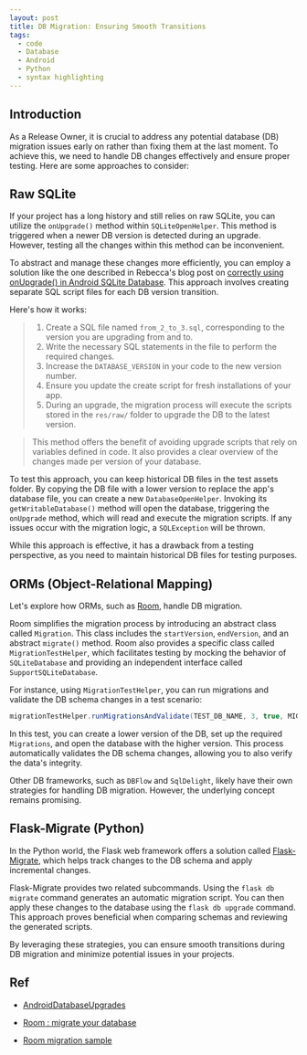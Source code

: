 ```yaml
---
layout: post
title: DB Migration: Ensuring Smooth Transitions
tags:
  - code
  - Database
  - Android
  - Python
  - syntax highlighting
---
```


## Introduction

As a Release Owner, it is crucial to address any potential database (DB) migration issues early on rather than fixing them at the last moment. To achieve this, we need to handle DB changes effectively and ensure proper testing. Here are some approaches to consider:

## Raw SQLite

If your project has a long history and still relies on raw SQLite, you can utilize the `onUpgrade()` method within `SQLiteOpenHelper`. This method is triggered when a newer DB version is detected during an upgrade. However, testing all the changes within this method can be inconvenient.

To abstract and manage these changes more efficiently, you can employ a solution like the one described in Rebecca's blog post on [correctly using onUpgrade() in Android SQLite Database](https://web.archive.org/web/20160103195237/http://riggaroo.co.za/android-sqlite-database-use-onupgrade-correctly/). This approach involves creating separate SQL script files for each DB version transition.

Here's how it works:

> 1. Create a SQL file named `from_2_to_3.sql`, corresponding to the version you are upgrading from and to.
> 2. Write the necessary SQL statements in the file to perform the required changes.
> 3. Increase the `DATABASE_VERSION` in your code to the new version number.
> 4. Ensure you update the create script for fresh installations of your app.
> 5. During an upgrade, the migration process will execute the scripts stored in the `res/raw/` folder to upgrade the DB to the latest version.

> This method offers the benefit of avoiding upgrade scripts that rely on variables defined in code. It also provides a clear overview of the changes made per version of your database.

To test this approach, you can keep historical DB files in the test assets folder. By copying the DB file with a lower version to replace the app's database file, you can create a new `DatabaseOpenHelper`. Invoking its `getWritableDatabase()` method will open the database, triggering the `onUpgrade` method, which will read and execute the migration scripts. If any issues occur with the migration logic, a `SQLException` will be thrown.

While this approach is effective, it has a drawback from a testing perspective, as you need to maintain historical DB files for testing purposes.

## ORMs (Object-Relational Mapping)

Let's explore how ORMs, such as [Room](https://developer.android.com/training/data-storage/room), handle DB migration.

Room simplifies the migration process by introducing an abstract class called `Migration`. This class includes the `startVersion`, `endVersion`, and an abstract `migrate()` method. Room also provides a specific class called `MigrationTestHelper`, which facilitates testing by mocking the behavior of `SQLiteDatabase` and providing an independent interface called `SupportSQLiteDatabase`.

For instance, using `MigrationTestHelper`, you can run migrations and validate the DB schema changes in a test scenario:

```java
migrationTestHelper.runMigrationsAndValidate(TEST_DB_NAME, 3, true, MIGRATION_1_2, MIGRATION_2_3);
```

In this test, you can create a lower version of the DB, set up the required `Migrations`, and open the database with the higher version. This process automatically validates the DB schema changes, allowing you to also verify the data's integrity.

Other DB frameworks, such as `DBFlow` and `SqlDelight`, likely have their own strategies for handling DB migration. However, the underlying concept remains promising.

## Flask-Migrate (Python)
In the Python world, the Flask web framework offers a solution called [Flask-Migrate](https://github.com/miguelgrinberg/Flask-Migrate), which helps track changes to the DB schema and apply incremental changes.

Flask-Migrate provides two related subcommands. Using the `flask db migrate` command generates an automatic migration script. You can then apply these changes to the database using the `flask db upgrade` command. This approach proves beneficial when comparing schemas and reviewing the generated scripts.

By leveraging these strategies, you can ensure smooth transitions during DB migration and minimize potential issues in your projects.

## Ref

* [AndroidDatabaseUpgrades](https://github.com/riggaroo/AndroidDatabaseUpgrades)
  
* [Room : migrate your database](https://developer.android.com/training/data-storage/room/migrating-db-versions#test)

* [Room migration sample](https://github.com/android/architecture-components-samples/tree/main/PersistenceMigrationsSample)